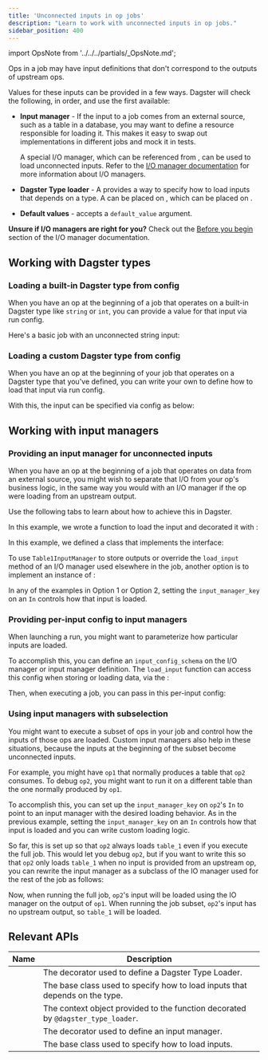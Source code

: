 ```yaml
---
title: 'Unconnected inputs in op jobs'
description: "Learn to work with unconnected inputs in op jobs."
sidebar_position: 400
---
```


import OpsNote from '../../../partials/\_OpsNote.md';

<OpsNote />

Ops in a job may have input definitions that don't correspond to the outputs of upstream ops.

Values for these inputs can be provided in a few ways. Dagster will check the following, in order, and use the first available:

- **Input manager** - If the input to a job comes from an external source, such as a table in a database, you may want to define a resource responsible for loading it. This makes it easy to swap out implementations in different jobs and mock it in tests.

  A special I/O manager, which can be referenced from <PyObject section="ops" module="dagster" object="In" pluralize />, can be used to load unconnected inputs. Refer to the [I/O manager documentation](/guides/build/io-managers) for more information about I/O managers.

- **Dagster Type loader** - A <PyObject section="types" module="dagster" object="DagsterTypeLoader" /> provides a way to specify how to load inputs that depends on a type. A <PyObject section="types" module="dagster" object="DagsterTypeLoader" /> can be placed on <PyObject section="types" module="dagster" object="DagsterType" />, which can be placed on <PyObject section="ops" module="dagster" object="In" />.

- **Default values** - <PyObject section="ops" module="dagster" object="In" /> accepts a `default_value` argument.

**Unsure if I/O managers are right for you?** Check out the [Before you begin](/guides/build/io-managers/#before-you-begin) section of the I/O manager documentation.

## Working with Dagster types

### Loading a built-in Dagster type from config

When you have an op at the beginning of a job that operates on a built-in Dagster type like `string` or `int`, you can provide a value for that input via run config.

Here's a basic job with an unconnected string input:

<CodeExample path="docs_snippets/docs_snippets/concepts/io_management/load_from_config.py" startAfter="def_start_marker" endBefore="def_end_marker" />

### Loading a custom Dagster type from config

When you have an op at the beginning of your job that operates on a Dagster type that you've defined, you can write your own <PyObject section="types" module="dagster" object="DagsterTypeLoader" /> to define how to load that input via run config.

<CodeExample path="docs_snippets/docs_snippets/concepts/io_management/load_custom_type_from_config.py" startAfter="def_start_marker" endBefore="def_end_marker" />

With this, the input can be specified via config as below:

<CodeExample path="docs_snippets/docs_snippets/concepts/io_management/load_custom_type_from_config.py" startAfter="execute_start_marker" endBefore="execute_end_marker" />

## Working with input managers

### Providing an input manager for unconnected inputs

When you have an op at the beginning of a job that operates on data from an external source, you might wish to separate that I/O from your op's business logic, in the same way you would with an I/O manager if the op were loading from an upstream output.

Use the following tabs to learn about how to achieve this in Dagster.

<Tabs>
<TabItem value="Option 1: Use the input_manager decorator">

In this example, we wrote a function to load the input and decorated it with <PyObject section="io-managers" module="dagster" object="input_manager" decorator/>:

<CodeExample path="docs_snippets/docs_snippets/concepts/io_management/input_managers.py" startAfter="start_load_unconnected_via_fn" endBefore="end_load_unconnected_via_fn" />

</TabItem>
<TabItem value="Option 2: Use a class to implement the InputManager interface">

In this example, we defined a class that implements the <PyObject section="io-managers" module="dagster" object="InputManager" /> interface:

<CodeExample path="docs_snippets/docs_snippets/concepts/io_management/input_managers.py" startAfter="start_load_unconnected_input" endBefore="end_load_unconnected_input" />

To use `Table1InputManager` to store outputs or override the `load_input` method of an I/O manager used elsewhere in the job, another option is to implement an instance of <PyObject section="io-managers" module="dagster" object="IOManager" />:

<CodeExample path="docs_snippets/docs_snippets/concepts/io_management/input_managers.py" startAfter="start_load_unconnected_io" endBefore="end_load_unconnected_io" />

</TabItem>
</Tabs>

In any of the examples in Option 1 or Option 2, setting the `input_manager_key` on an `In` controls how that input is loaded.

### Providing per-input config to input managers

When launching a run, you might want to parameterize how particular inputs are loaded.

To accomplish this, you can define an `input_config_schema` on the I/O manager or input manager definition. The `load_input` function can access this config when storing or loading data, via the <PyObject section="io-managers" module="dagster" object="InputContext" />:

<CodeExample path="docs_snippets/docs_snippets/concepts/io_management/input_managers.py" startAfter="start_per_input_config" endBefore="end_per_input_config" />

Then, when executing a job, you can pass in this per-input config:

<CodeExample path="docs_snippets/docs_snippets/concepts/io_management/input_managers.py" startAfter="start_per_input_config_exec" endBefore="end_per_input_config_exec" />

### Using input managers with subselection

You might want to execute a subset of ops in your job and control how the inputs of those ops are loaded. Custom input managers also help in these situations, because the inputs at the beginning of the subset become unconnected inputs.

For example, you might have `op1` that normally produces a table that `op2` consumes. To debug `op2`, you might want to run it on a different table than the one normally produced by `op1`.

To accomplish this, you can set up the `input_manager_key` on `op2`'s `In` to point to an input manager with the desired loading behavior. As in the previous example, setting the `input_manager_key` on an `In` controls how that input is loaded and you can write custom loading logic.

<CodeExample path="docs_snippets/docs_snippets/concepts/io_management/input_managers.py" startAfter="start_load_input_subset" endBefore="end_load_input_subset" />

So far, this is set up so that `op2` always loads `table_1` even if you execute the full job. This would let you debug `op2`, but if you want to write this so that `op2` only loads `table_1` when no input is provided from an upstream op, you can rewrite the input manager as a subclass of the IO manager used for the rest of the job as follows:

<CodeExample path="docs_snippets/docs_snippets/concepts/io_management/input_managers.py" startAfter="start_better_load_input_subset" endBefore="end_better_load_input_subset" />

Now, when running the full job, `op2`'s input will be loaded using the IO manager on the output of `op1`. When running the job subset, `op2`'s input has no upstream output, so `table_1` will be loaded.

<CodeExample path="docs_snippets/docs_snippets/concepts/io_management/input_managers.py" startAfter="start_execute_subselection" endBefore="end_execute_subselection" />

## Relevant APIs

| Name                                                                 | Description                                                                      |
| -------------------------------------------------------------------- | -------------------------------------------------------------------------------- |
| <PyObject section="types" module="dagster" object="dagster_type_loader" decorator /> | The decorator used to define a Dagster Type Loader.                              |
| <PyObject section="types" module="dagster" object="DagsterTypeLoader" />             | The base class used to specify how to load inputs that depends on the type.      |
| <PyObject section="types" module="dagster" object="DagsterTypeLoaderContext" />      | The context object provided to the function decorated by `@dagster_type_loader`. |
| <PyObject section="io-managers" module="dagster" object="input_manager" decorator />       | The decorator used to define an input manager.                                   |
| <PyObject section="io-managers" module="dagster" object="InputManager" />                  | The base class used to specify how to load inputs.                               |